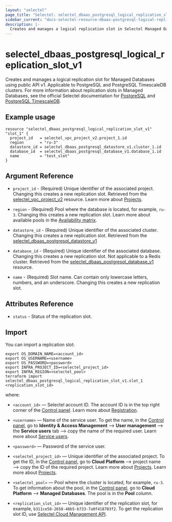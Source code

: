 ```yaml
---
layout: "selectel"
page_title: "Selectel: selectel_dbaas_postgresql_logical_replication_slot_v1"
sidebar_current: "docs-selectel-resource-dbaas-postgresql-logical-replication-slot-v1"
description: |-
  Creates and manages a logical replication slot in Selectel Managed Databases using public API v1.
---
```


# selectel\_dbaas\_postgresql\_logical\_replication\_slot\_v1

Creates and manages a logical replication slot for Managed Databases using public API v1. Applicable to PostgreSQL and PostgreSQL TimescaleDB clusters. For more information about replication slots in Managed Databases, see the official Selectel documentation for [PostgreSQL](https://docs.selectel.ru/en/cloud/managed-databases/postgresql/replication-slots/) and [PostgreSQL TimescaleDB](https://docs.selectel.ru/en/cloud/managed-databases/timescaledb/replication-slots/).

## Example usage

```hcl
resource "selectel_dbaas_postgresql_logical_replication_slot_v1" "slot_1" {
  project_id   = selectel_vpc_project_v2.project_1.id
  region       = "ru-3"
  datastore_id = selectel_dbaas_postgresql_datastore_v1.cluster_1.id
  database_id  = selectel_dbaas_postgresql_database_v1.database_1.id
  name         = "test_slot"
}
```

## Argument Reference

* `project_id` - (Required) Unique identifier of the associated project. Changing this creates a new replication slot. Retrieved from the [selectel_vpc_project_v2](https://registry.terraform.io/providers/selectel/selectel/latest/docs/resources/vpc_project_v2) resource. Learn more about [Projects](https://docs.selectel.ru/en/control-panel-actions/projects/about-projects/).

* `region` - (Required) Pool where the database is located, for example, `ru-3`. Changing this creates a new replication slot. Learn more about available pools in the [Availability matrix](https://docs.selectel.ru/en/control-panel-actions/availability-matrix/#managed-databases).

* `datastore_id` - (Required) Unique identifier of the associated cluster. Changing this creates a new replication slot. Retrieved from the [selectel_dbaas_postgresql_datastore_v1](https://registry.terraform.io/providers/selectel/selectel/latest/docs/resources/dbaas_postgresql_datastore_v1)

* `database_id` - (Required) Unique identifier of the associated database. Changing this creates a new replication slot. Not applicable to a Redis cluster. Retrieved from the [selectel_dbaas_postgresql_database_v1](https://registry.terraform.io/providers/selectel/selectel/latest/docs/resources/dbaas_postgresql_database_v1) resource.

* `name` - (Required) Slot name. Can contain only lowercase letters, numbers, and an underscore. Changing this creates a new replication slot.

## Attributes Reference

* `status` - Status of the replication slot.

## Import

You can import a replication slot:

```shell
export OS_DOMAIN_NAME=<account_id>
export OS_USERNAME=<username>
export OS_PASSWORD=<password>
export INFRA_PROJECT_ID=<selectel_project_id>
export INFRA_REGION=<selectel_pool>
terraform import selectel_dbaas_postgresql_logical_replication_slot_v1.slot_1 <replication_slot_id>
```

where:

* `<account_id>` — Selectel account ID. The account ID is in the top right corner of the [Control panel](https://my.selectel.ru/). Learn more about [Registration](https://docs.selectel.ru/en/control-panel-actions/account/registration/).

* `<username>` — Name of the service user. To get the name, in the [Control panel](https://my.selectel.ru/iam/users_management/users?type=service), go to **Identity & Access Management** ⟶ **User management** ⟶ the **Service users** tab ⟶ copy the name of the required user. Learn more about [Service users](https://docs.selectel.ru/en/control-panel-actions/users-and-roles/user-types-and-roles/).

* `<password>` — Password of the service user.

* `<selectel_project_id>` — Unique identifier of the associated project. To get the ID, in the [Control panel](https://my.selectel.ru/vpc/dbaas), go to **Cloud Platform** ⟶ project name ⟶ copy the ID of the required project. Learn more about [Projects](https://docs.selectel.ru/en/control-panel-actions/projects/about-projects/). Learn more about [Projects](https://docs.selectel.ru/en/control-panel-actions/projects/about-projects/).

* `<selectel_pool>` — Pool where the cluster is located, for example, `ru-3`. To get information about the pool, in the [Control panel](https://my.selectel.ru/vpc/dbaas/), go to **Cloud Platform** ⟶ **Managed Databases**. The pool is in the **Pool** column.
  
* `<replication_slot_id>` — Unique identifier of the replication slot, for example, `b311ce58-2658-46b5-b733-7a0f418703f2`. To get the replication slot ID, use [Selectel Cloud Management API](https://developers.selectel.ru/docs/selectel-cloud-platform/dbaas_api/).